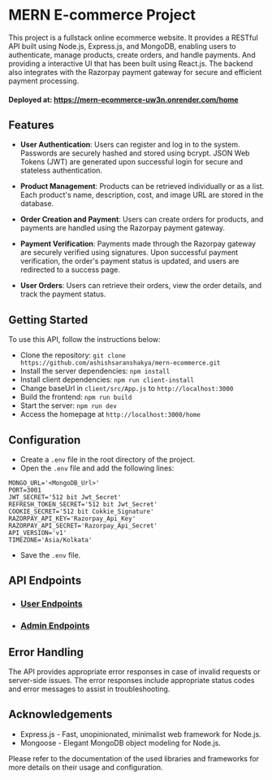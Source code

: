 # MERN E-commerce Project

This project is a fullstack online ecommerce website. It provides a RESTful API built using Node.js, Express.js, and MongoDB, enabling users to authenticate, manage products, create orders, and handle payments. And providing a interactive UI that has been built using React.js. The backend also integrates with the Razorpay payment gateway for secure and efficient payment processing.

#### Deployed at: https://mern-ecommerce-uw3n.onrender.com/home

## Features

- **User Authentication**: Users can register and log in to the system. Passwords are securely hashed and stored using bcrypt. JSON Web Tokens (JWT) are generated upon successful login for secure and stateless authentication.

- **Product Management**: Products can be retrieved individually or as a list. Each product's name, description, cost, and image URL are stored in the database.

- **Order Creation and Payment**: Users can create orders for products, and payments are handled using the Razorpay payment gateway.

- **Payment Verification**: Payments made through the Razorpay gateway are securely verified using signatures. Upon successful payment verification, the order's payment status is updated, and users are redirected to a success page.

- **User Orders**: Users can retrieve their orders, view the order details, and track the payment status.


## Getting Started
To use this API, follow the instructions below:

- Clone the repository: `git clone https://github.com/ashishsaranshakya/mern-ecommerce.git`
- Install the server dependencies: `npm install`
- Install client dependencies: `npm run client-install`
- Change baseUrl in `client/src/App.js` to `http://localhost:3000`
- Build the frontend: `npm run build`
- Start the server: `npm run dev`
- Access the homepage at `http://localhost:3000/home`

## Configuration

- Create a `.env` file in the root directory of the project.
- Open the `.env` file and add the following lines:
```
MONGO_URL='<MongoDB_Url>'
PORT=3001
JWT_SECRET='512 bit Jwt_Secret'
REFRESH_TOKEN_SECRET='512 bit Jwt_Secret'
COOKIE_SECRET='512 bit Cokkie_Signature'
RAZORPAY_API_KEY='Razorpay_Api_Key'
RAZORPAY_API_SECRET='Razorpay_Api_Secret'
API_VERSION='v1'
TIMEZONE='Asia/Kolkata'
```
- Save the `.env` file.

## API Endpoints

- ### [<i class="fas fa-cogs"></i> **User Endpoints**](docs/user-endpoints.md)
- ### [<i class="fas fa-cogs"></i> **Admin Endpoints**](docs/admin-endpoints.md)

## Error Handling
The API provides appropriate error responses in case of invalid requests or server-side issues. The error responses include appropriate status codes and error messages to assist in troubleshooting.

## Acknowledgements
- Express.js - Fast, unopinionated, minimalist web framework for Node.js.
- Mongoose - Elegant MongoDB object modeling for Node.js.

Please refer to the documentation of the used libraries and frameworks for more details on their usage and configuration.
